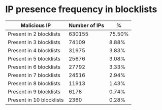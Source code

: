 # IP presence frequency in blocklists
| Malicious IP | Number of IPs | % |
|----|----|----|
| Present in 2 blocklists | 630155 | 75.50% |
| Present in 3 blocklists | 74109 | 8.88% |
| Present in 4 blocklists | 31975 | 3.83% |
| Present in 5 blocklists | 25676 | 3.08% |
| Present in 6 blocklists | 27792 | 3.33% |
| Present in 7 blocklists | 24516 | 2.94% |
| Present in 8 blocklists | 11913 | 1.43% |
| Present in 9 blocklists | 6178 | 0.74% |
| Present in 10 blocklists | 2360 | 0.28% |
